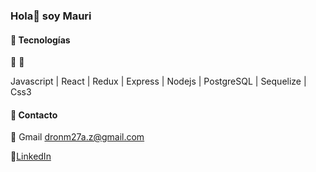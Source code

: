 ### Hola👋 soy Mauri

#### 📢 **Tecnologías**
🧱 🎨

Javascript | React | Redux | Express | Nodejs | PostgreSQL | Sequelize | Css3 


#### 🔭 **Contacto**

🔎 Gmail dronm27a.z@gmail.com

🔎[LinkedIn](https://www.linkedin.com/in/mauricio-twerda-musdev/)

